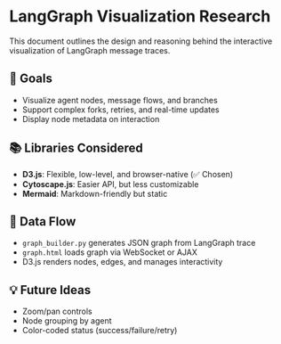 # LangGraph Visualization Research

This document outlines the design and reasoning behind the interactive visualization of LangGraph message traces.

## 📌 Goals
- Visualize agent nodes, message flows, and branches
- Support complex forks, retries, and real-time updates
- Display node metadata on interaction

## 📚 Libraries Considered
- **D3.js**: Flexible, low-level, and browser-native (✅ Chosen)
- **Cytoscape.js**: Easier API, but less customizable
- **Mermaid**: Markdown-friendly but static

## 🔁 Data Flow
- `graph_builder.py` generates JSON graph from LangGraph trace
- `graph.html` loads graph via WebSocket or AJAX
- D3.js renders nodes, edges, and manages interactivity

## 💡 Future Ideas
- Zoom/pan controls
- Node grouping by agent
- Color-coded status (success/failure/retry)
